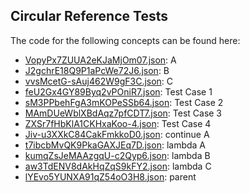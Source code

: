 ## Circular Reference Tests

The code for the following concepts can be found here: 

- [VopyPx7ZUUA2eKJaMjOm07.json](VopyPx7ZUUA2eKJaMjOm07.json): A
- [J2gchrE18Q9P1aPcWe72J6.json](J2gchrE18Q9P1aPcWe72J6.json): B
- [vvsMcetG\-sAuj462W9gF3C.json](vvsMcetG-sAuj462W9gF3C.json): C
- [feU2Gx4GY89Byq2vPOniR7.json](feU2Gx4GY89Byq2vPOniR7.json): Test Case 1
- [sM3PPbehFgA3mKOPeSSb64.json](sM3PPbehFgA3mKOPeSSb64.json): Test Case 2
- [MAmDUeWblXBdAqz7pfCDT7.json](MAmDUeWblXBdAqz7pfCDT7.json): Test Case 3
- [ZXSr7fHbKlA1CKHxaKoo\-4.json](ZXSr7fHbKlA1CKHxaKoo-4.json): Test Case 4
- [Jiv\-u3XXkC84CakFmkkoD0.json](Jiv-u3XXkC84CakFmkkoD0.json): continue A
- [t7ibcbMvQK9PkaGAXJEq7D.json](t7ibcbMvQK9PkaGAXJEq7D.json): lambda A
- [kumqZsJeMAAzgqU\-c2Qyp6.json](kumqZsJeMAAzgqU-c2Qyp6.json): lambda B
- [aw3TdENV8dAkHqZqS9kFY2.json](aw3TdENV8dAkHqZqS9kFY2.json): lambda C
- [lYEvo5YUNXA91qZ54oO3H8.json](lYEvo5YUNXA91qZ54oO3H8.json): parent
